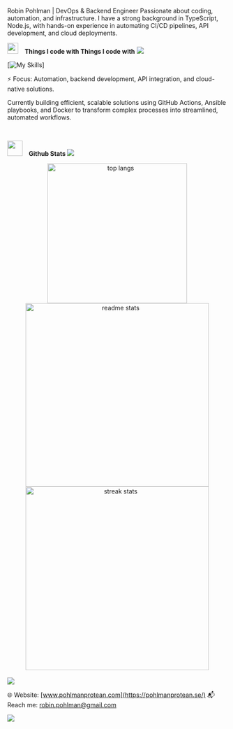 Robin Pohlman | DevOps & Backend Engineer
Passionate about coding, automation, and infrastructure. I have a strong background in TypeScript, Node.js, with hands-on experience in automating CI/CD pipelines, API development, and cloud deployments.


<img src="https://media2.giphy.com/media/QssGEmpkyEOhBCb7e1/giphy.gif?cid=ecf05e47a0n3gi1bfqntqmob8g9aid1oyj2wr3ds3mg700bl&rid=giphy.gif" width ="25" height="25"> &ensp; <b> Things I code with</b><b> Things I code with</b>
<img src="https://user-images.githubusercontent.com/73097560/115834477-dbab4500-a447-11eb-908a-139a6edaec5c.gif"><br>

<p align="left">
<!-- <img src="https://skillicons.dev/icons?i=html,css,js,ts,nextjs,react,tailwind,notion,npm,git,github,nodejs,express,prisma,postgres,jest,postman,vscode,bash,linux,md,terraform, "/> -->

[![My Skills](https://skillicons.dev/icons?i=html,css,js,ts,nextjs,react,tailwind,notion,npm,git,github,nodejs,express,prisma,postgres,jest,postman,vscode,bash,linux,md,terraform)]

⚡ Focus: Automation, backend development, API integration, and cloud-native solutions.

Currently building efficient, scalable solutions using GitHub Actions, Ansible playbooks, and Docker to transform complex processes into streamlined, automated workflows.

<br/>

<img src="https://media.giphy.com/media/iY8CRBdQXODJSCERIr/giphy.gif" width="35"> &ensp;<b> Github Stats </b>
<img src="https://user-images.githubusercontent.com/73097560/115834477-dbab4500-a447-11eb-908a-139a6edaec5c.gif">

<div align=center>
  <img width=320 src="https://github-readme-stats-salesp07.vercel.app/api/top-langs/?username=ridvan-bot&langs_count=8&layout=compact&theme=dark&border_radius=10&exclude_repo=github-readme-stats&hide_border=true" alt="top langs" />
  <img width=420  src="https://github-readme-stats-salesp07.vercel.app/api?username=ridvan-boti&count_private=true&show_icons=true&theme=dark&rank_icon=github&hide_border=true&border_radius=10" alt="readme stats" />
  <br/>
  <img width=420 src="https://github-readme-streak-stats-salesp07.vercel.app/?user=ridvan-bot&count_private=true&theme=dark&hide_border=true&border_radius=10&card_width=495" alt="streak stats"/>
</div>

<br/>

<img src="https://user-images.githubusercontent.com/73097560/115834477-dbab4500-a447-11eb-908a-139a6edaec5c.gif">

🌐 Website: [www.pohlmanprotean.com](https://pohlmanprotean.se/)
📬 Reach me: robin.pohlman@gmail.com


<img src="https://user-images.githubusercontent.com/73097560/115834477-dbab4500-a447-11eb-908a-139a6edaec5c.gif">